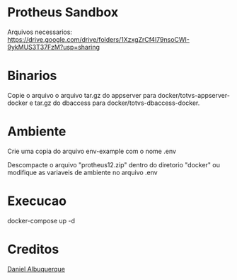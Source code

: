 # Protheus Sandbox

Arquivos necessarios: https://drive.google.com/drive/folders/1XzxgZrCf4l79nsoCWI-9ykMUS3T37FzM?usp=sharing

# Binarios

Copie o arquivo o arquivo tar.gz do appserver para docker/totvs-appserver-docker e tar.gz do dbaccess para docker/totvs-dbaccess-docker.

# Ambiente

Crie uma copia do arquivo env-example com o nome .env

Descompacte o arquivo "protheus12.zip" dentro do diretorio "docker" ou modifique as variaveis de ambiente no arquivo .env

# Execucao

docker-compose up -d

# Creditos

[Daniel Albuquerque](https://github.com/danielAlbuquerque)
